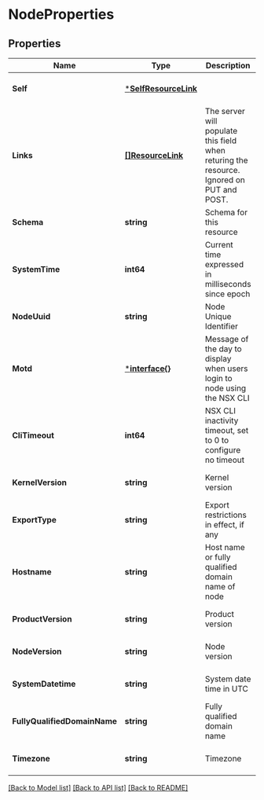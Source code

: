 # NodeProperties

## Properties
Name | Type | Description | Notes
------------ | ------------- | ------------- | -------------
**Self** | [***SelfResourceLink**](SelfResourceLink.md) |  | [optional] [default to null]
**Links** | [**[]ResourceLink**](ResourceLink.md) | The server will populate this field when returing the resource. Ignored on PUT and POST. | [optional] [default to null]
**Schema** | **string** | Schema for this resource | [optional] [default to null]
**SystemTime** | **int64** | Current time expressed in milliseconds since epoch | [optional] [default to null]
**NodeUuid** | **string** | Node Unique Identifier | [optional] [default to null]
**Motd** | [***interface{}**](interface{}.md) | Message of the day to display when users login to node using the NSX CLI | [optional] [default to null]
**CliTimeout** | **int64** | NSX CLI inactivity timeout, set to 0 to configure no timeout | [optional] [default to null]
**KernelVersion** | **string** | Kernel version | [optional] [default to null]
**ExportType** | **string** | Export restrictions in effect, if any | [optional] [default to null]
**Hostname** | **string** | Host name or fully qualified domain name of node | [optional] [default to null]
**ProductVersion** | **string** | Product version | [optional] [default to null]
**NodeVersion** | **string** | Node version | [optional] [default to null]
**SystemDatetime** | **string** | System date time in UTC | [optional] [default to null]
**FullyQualifiedDomainName** | **string** | Fully qualified domain name | [optional] [default to null]
**Timezone** | **string** | Timezone | [optional] [default to null]

[[Back to Model list]](../README.md#documentation-for-models) [[Back to API list]](../README.md#documentation-for-api-endpoints) [[Back to README]](../README.md)

